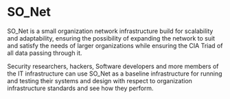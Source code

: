 # SO_Net
SO_Net is a small organization network infrastructure build for scalability and adaptability, ensuring the possibility of expanding the network to suit and satisfy the needs of larger organizations while ensuring the CIA Triad of all data passing through it.

Security researchers, hackers, Software developers and more members of the IT infrastructure can use SO_Net as a baseline infrastructure for running and testing their systems and design with respect to organization infrastructure standards and see how they perform.
